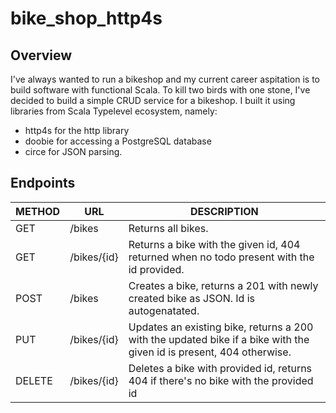 # bike_shop_http4s
## Overview
I've always wanted to run a bikeshop and my current career aspitation is to build software with functional Scala.
To kill two birds with one stone, I've decided to build a simple CRUD service for a bikeshop.
I built it using libraries from Scala Typelevel ecosystem, namely: 
- http4s for the http library
- doobie for accessing a PostgreSQL database 
- circe for JSON parsing.

## Endpoints

| METHOD | URL    | DESCRIPTION    |
| ----- | --- | --- |
| GET | /bikes   | Returns all bikes.   |
| GET | /bikes/{id}   | Returns a bike with the given id, 404 returned  when no todo present with the id provided.|
| POST | /bikes   | Creates a bike, returns a 201 with newly created bike as JSON. Id is autogenatated.  |
| PUT | /bikes/{id}   | Updates an existing bike, returns a 200 with the updated bike if a bike with the given id is present, 404 otherwise.   |
| DELETE | /bikes/{id}  | Deletes a bike with provided id, returns 404 if there's no bike with the provided id   |
